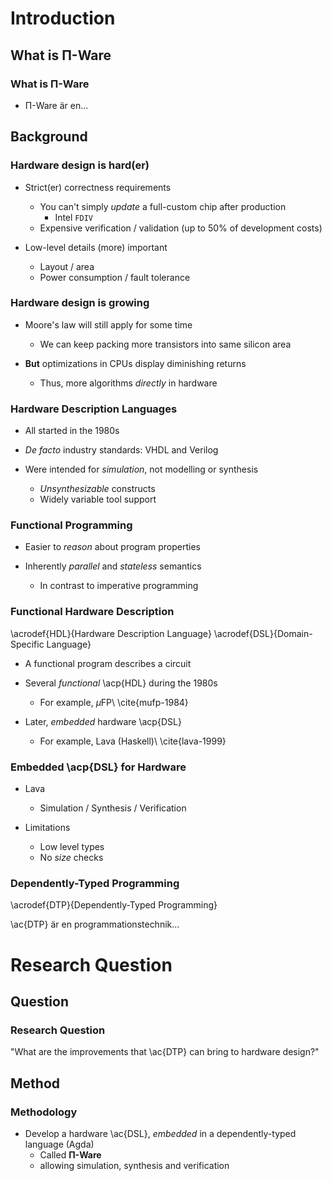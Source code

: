 Introduction
============

What is Π-Ware
--------------

### What is Π-Ware ###

  * Π-Ware är en...


Background
----------

### Hardware design is hard(er) ###

  * Strict(er) correctness requirements
      + You can't simply _update_ a full-custom chip after production
          - Intel `FDIV`
      + Expensive verification / validation (up to 50% of development costs)

  * Low-level details (more) important
      + Layout / area
      + Power consumption / fault tolerance

### Hardware design is growing ###

  * Moore's law will still apply for some time
      + We can keep packing more transistors into same silicon area

  * **But** optimizations in CPUs display diminishing returns
      + Thus, more algorithms _directly_ in hardware

### Hardware Description Languages ###

  * All started in the 1980s

  * _De facto_ industry standards: VHDL and Verilog

  * Were intended for _simulation_, not modelling or synthesis
      + _Unsynthesizable_ constructs
      + Widely variable tool support


### Functional Programming ###

  * Easier to _reason_ about program properties

  * Inherently _parallel_ and _stateless_ semantics
      + In contrast to imperative programming

### Functional Hardware Description ###

  \acrodef{HDL}{Hardware Description Language}
  \acrodef{DSL}{Domain-Specific Language}

  * A functional program describes a circuit

  * Several _functional_ \acp{HDL} during the 1980s
      + For example, $\mu$FP\ \cite{mufp-1984}

  * Later, _embedded_ hardware \acp{DSL}
      + For example, Lava (Haskell)\ \cite{lava-1999}

### Embedded \acp{DSL} for Hardware ###

  * Lava
      + Simulation / Synthesis / Verification

  * Limitations
      + Low level types
      + No _size_ checks


### Dependently-Typed Programming ###

  \acrodef{DTP}{Dependently-Typed Programming}

  \ac{DTP} är en programmationstechnik...



Research Question
=================

Question
--------

### Research Question ###

  "What are the improvements that \ac{DTP} can bring to hardware design?"


Method
------

### Methodology ###

  * Develop a hardware \ac{DSL}, _embedded_ in a dependently-typed language (Agda)
      + Called **Π-Ware**
      + allowing simulation, synthesis and verification

